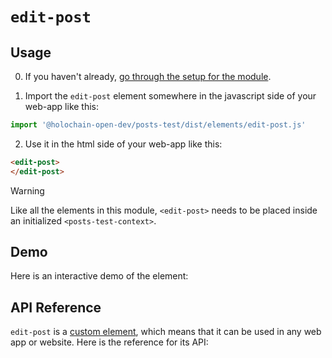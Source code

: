 
# `edit-post`

## Usage

0. If you haven't already, [go through the setup for the module](/setup).

1. Import the `edit-post` element somewhere in the javascript side of your web-app like this:

```js
import '@holochain-open-dev/posts-test/dist/elements/edit-post.js'
```

2. Use it in the html side of your web-app like this:

```html
<edit-post>
</edit-post>
```

> [!WARNING]
> Like all the elements in this module, `<edit-post>` needs to be placed inside an initialized `<posts-test-context>`.

## Demo

Here is an interactive demo of the element:

<element-demo>
</element-demo>

<script setup>
import { onMounted } from "vue";
import { PostsTestZomeMock, samplePost } from "@holochain-open-dev/posts-test/dist/mocks.js";
import { PostsTestStore, PostsTestClient } from "@holochain-open-dev/posts-test";
import { decodeHashFromBase64 } from '@holochain/client';
import { render, html } from "lit";

onMounted(async () => {
  // Elements need to be imported on the client side, not the SSR side
  // Reference: https://vitepress.dev/guide/ssr-compat#importing-in-mounted-hook
  await import('@api-viewer/docs/lib/api-docs.js');
  await import('@api-viewer/demo/lib/api-demo.js');
  await import('@holochain-open-dev/posts-test/dist/elements/posts-test-context.js');
  await import('@holochain-open-dev/posts-test/dist/elements/edit-post.js');

  const mock = new PostsTestZomeMock();
  const client = new PostsTestClient(mock);

  const post = await samplePost(client);

  const record = await mock.create_post(post);

  const store = new PostsTestStore(client);
  
  render(html`
    <posts-test-context .store=${store}>
      <api-demo src="custom-elements.json" only="edit-post" exclude-knobs="store">
        <edit-post .originalPostHash=${record.signed_action.hashed.hash} .currentRecord=${record}></edit-post>
      </api-demo>
    </posts-test-context>
  `, document.querySelector('element-demo'))
  })


</script>

## API Reference

`edit-post` is a [custom element](https://web.dev/articles/custom-elements-v1), which means that it can be used in any web app or website. Here is the reference for its API:

<api-docs src="custom-elements.json" only="edit-post">
</api-docs>
